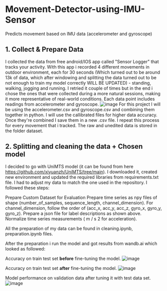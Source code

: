 # Movement-Detector-using-IMU-Sensor
Predicts movement based on IMU data (accelerometer and gyroscope)

## 1. Collect & Prepare Data
I collected the data from free android/IOS app called "Sensor Logger" that tracks your activity. With this app i recorded 4 different movements in outdoor environment, each for 30 seconds (Which turned out to be around 13k of data, which after windowing and splitting the data turned out to be not enough to train my model correctly WILL BE UPDATED) - standing, walking, jogging and running. I retried it couple of times but in the end i chose the ones that were collected during a more natural sessions, making it more representative of real-world conditions.
Each data point includes readings from accelerometer and gyroscope.
![image](https://github.com/user-attachments/assets/29eadee0-1518-4a28-a6f1-afee65f6ff6b)
For this project I will be using the accelerometer.csv and gyroscope.csv and combining them together in python. I will use the callibrated files for higher data accuracy. Once they're combined I save them in a new .csv file. I repeat this process for every movement that i tracked. The raw and unedited data is stored in the folder dataset.
## 2. Splitting and cleaning the data + Chosen model
I decided to go with UniMTS model (it can be found from here https://github.com/xiyuanzh/UniMTS/tree/main). I downloaded it, created new environment and updated the required libraries from requirements.txt file. 
I had to adjust my data to match the one used in the repository. I followed these steps:

Prepare Custom Dataset for Evaluation
Prepare time series as npy files of shape (number_of_samples, sequence_length, channel_dimension). For channel_dimension, follow the order of (acc_x, acc_y, acc_z, gyro_x, gyro_y, gyro_z).
Prepare a json file for label descriptions as shown above.
Normalize time series measurements (
m
/
s
2
 for acceleration).

All the preparation of my data can be found in cleaning.ipynb, preparation.ipynb files.


After the preparation i run the model and got results from wandb.ai which looked as followed:

Accuracy on train test set **before** fine-tuning the model.
![image](https://github.com/user-attachments/assets/9833fa1a-24a3-4a35-9732-11e4599a5933)

Accuracy on train test set **after** fine-tuning the model.
![image](https://github.com/user-attachments/assets/6c615a72-b57c-47a8-b5fc-7ca5309231df)

Model performance on validation data after tuning it with test data set.
![image](https://github.com/user-attachments/assets/b680db23-bc68-4fe4-bb89-57faf33e733c)
